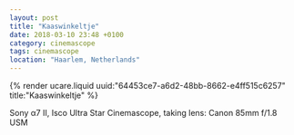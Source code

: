 ```yaml
---
layout: post
title: "Kaaswinkeltje"
date: 2018-03-10 23:48 +0100
category: cinemascope
tags: cinemascope
location: "Haarlem, Netherlands"
---
```


{% render ucare.liquid uuid:"64453ce7-a6d2-48bb-8662-e4ff515c6257" title:"Kaaswinkeltje" %}

Sony α7 II, Isco Ultra Star Cinemascope, taking lens: Canon 85mm f/1.8 USM